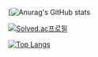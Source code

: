 [![Anurag's GitHub stats](https://github-readme-stats.vercel.app/api?username=jasper200207&show_icons=true&theme=material-palenight)

[![Solved.ac프로필](http://mazassumnida.wtf/api/v2/generate_badge?boj=jasper200207)](https://solved.ac/jasper200207)

[![Top Langs](https://github-readme-stats.vercel.app/api/top-langs/?username=jasper200207&langs_count=8)](https://github.com/jasper200207/github-readme-stats)
